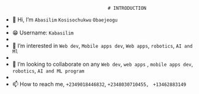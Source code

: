                                           # INTRODUCTION

- 👋 Hi, I’m ``Abasilim`` ``Kosisochukwu`` ``Obaejeogu``
- 
- 😁 Username: ``Kabasilim``
- 
- 👀 I’m interested in ``Web dev``, ``Mobile apps dev``, ``Web apps``, ``robotics``, ``AI and Ml``
- 
- 💞️ I’m looking to collaborate on any ``Web dev``, ``web apps`` , ``mobile apps dev``, ``robotics``, ``AI and ML program``
-  
- 📫 How to reach me, ``+2349018446832``, ``+2348030710455, `` ``+13462883149``

<!---
kabasilim/kabasilim is a ✨ special ✨ repository because its `README.md` (this file) appears on your GitHub profile.
You can click the Preview link to take a look at your changes.
--->
